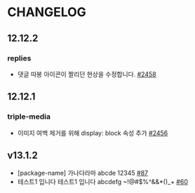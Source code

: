 # CHANGELOG

## 12.12.2

### replies

- 댓글 따봉 아이콘이 짤리던 현상을 수정합니다. [#2458](https://github.com/titicacadev/triple-frontend/pull/2458)

## 12.12.1

### triple-media

- 이미지 여백 제거를 위해 display: block 속성 추가 [#2456](https://github.com/titicacadev/triple-frontend/pull/2456)

## v13.1.2

- [package-name] 가나다라마 abcde 12345 [#87](https://api.github.com/repos/jaehyeon48/github-actions-test/issues/87)
- 테스트1 입니다 테스트1 입니다 abcdefg ~!@#$%^&&*()_+ [#60](https://api.github.com/repos/jaehyeon48/github-actions-test/issues/60)
